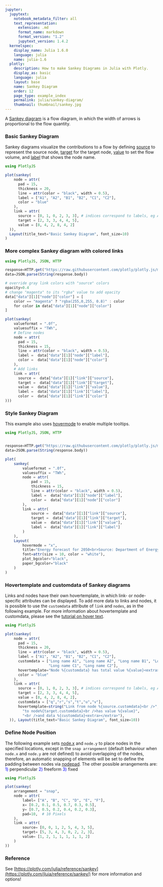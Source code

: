 ```yaml
---
jupyter:
  jupytext:
    notebook_metadata_filter: all
    text_representation:
      extension: .md
      format_name: markdown
      format_version: "1.2"
      jupytext_version: 1.4.2
  kernelspec:
    display_name: Julia 1.6.0
    language: julia
    name: julia-1.6
  plotly:
    description: How to make Sankey Diagrams in Julia with Plotly.
    display_as: basic
    language: julia
    layout: base
    name: Sankey Diagram
    order: 12
    page_type: example_index
    permalink: julia/sankey-diagram/
    thumbnail: thumbnail/sankey.jpg
---
```


A [Sankey diagram](https://en.wikipedia.org/wiki/Sankey_diagram) is a flow diagram, in which the width of arrows is proportional to the flow quantity.

### Basic Sankey Diagram

Sankey diagrams visualize the contributions to a flow by defining [source](https://plotly.com/julia/reference/sankey/#sankey-link-source) to represent the source node, [target](https://plotly.com/julia/reference/sankey/#sankey-link-target) for the target node, [value](https://plotly.com/julia/reference/sankey/#sankey-link-value) to set the flow volume, and [label](https://plotly.com/julia/reference/sankey/#sankey-node-label) that shows the node name.

```julia
using PlotlyJS

plot(sankey(
    node = attr(
      pad = 15,
      thickness = 20,
      line = attr(color = "black", width = 0.5),
      label = ["A1", "A2", "B1", "B2", "C1", "C2"],
      color = "blue"
    ),
    link = attr(
      source = [0, 1, 0, 2, 3, 3], # indices correspond to labels, eg A1, A2, A1, B1, ...
      target = [2, 3, 3, 4, 4, 5],
      value = [8, 4, 2, 8, 4, 2]
  )),
  Layout(title_text="Basic Sankey Diagram", font_size=10)
)

```

### More complex Sankey diagram with colored links

```julia
using PlotlyJS, JSON, HTTP

response=HTTP.get("https://raw.githubusercontent.com/plotly/plotly.js/master/test/image/mocks/sankey_energy.json")
data=JSON.parse(String(response.body))

# override gray link colors with "source" colors
opacity=0.4
# change "magenta" to its "rgba" value to add opacity
data["data"][1]["node"]["color"] = [
    color == "magenta" ? "rgba(255,0,255, 0.8)" : color
    for color in data["data"][1]["node"]["color"]
]

plot(sankey(
    valueformat = ".0f",
    valuesuffix = "TWh",
    # Define nodes
    node = attr(
      pad = 15,
      thickness = 15,
      line = attr(color = "black", width = 0.5),
      label =  data["data"][1]["node"]["label"],
      color =  data["data"][1]["node"]["color"]
    ),
    # Add links
    link = attr(
      source =  data["data"][1]["link"]["source"],
      target =  data["data"][1]["link"]["target"],
      value =  data["data"][1]["link"]["value"],
      label =  data["data"][1]["link"]["label"],
      color =  data["data"][1]["link"]["color"]
)))
```

### Style Sankey Diagram

This example also uses [hovermode](https://plotly.com/julia/reference/layout/#layout-hovermode) to enable multiple tooltips.

```julia
using PlotlyJS, JSON, HTTP


response=HTTP.get("https://raw.githubusercontent.com/plotly/plotly.js/master/test/image/mocks/sankey_energy.json")
data=JSON.parse(String(response.body))

plot(
    sankey(
        valueformat = ".0f",
        valuesuffix = "TWh",
        node = attr(
            pad = 15,
            thickness = 15,
            line = attr(color = "black", width = 0.5),
            label =  data["data"][1]["node"]["label"],
            color =  data["data"][1]["node"]["color"]
        ),
        link = attr(
            source =  data["data"][1]["link"]["source"],
            target =  data["data"][1]["link"]["target"],
            value =  data["data"][1]["link"]["value"],
            label =  data["data"][1]["link"]["label"]
        )
    ),
    Layout(
        hovermode = "x",
        title="Energy forecast for 2050<br>Source: Department of Energy & Climate Change, Tom Counsell via <a href='https://bost.ocks.org/mike/sankey/'>Mike Bostock</a>",
        font=attr(size = 10, color = "white"),
        plot_bgcolor="black",
        paper_bgcolor="black"
    )
)

```

### Hovertemplate and customdata of Sankey diagrams

Links and nodes have their own hovertemplate, in which link- or node-specific attributes can be displayed. To add more data to links and nodes, it is possible to use the `customdata` attribute of `link` and `nodes`, as in the following example. For more information about hovertemplate and customdata, please see the [tutorial on hover text](/julia/hover-text-and-formatting/).

```julia
using PlotlyJS

plot(sankey(
    node = attr(
      pad = 15,
      thickness = 20,
      line = attr(color = "black", width = 0.5),
      label = ["A1", "A2", "B1", "B2", "C1", "C2"],
      customdata = ["Long name A1", "Long name A2", "Long name B1", "Long name B2",
                    "Long name C1", "Long name C2"],
      hovertemplate="Node %{customdata} has total value %{value}<extra></extra>",
      color = "blue"
    ),
    link = attr(
      source = [0, 1, 0, 2, 3, 3], # indices correspond to labels, eg A1, A2, A2, B1, ...
      target = [2, 3, 3, 4, 4, 5],
      value = [8, 4, 2, 8, 4, 2],
      customdata = ["q","r","s","t","u","v"],
      hovertemplate=string("Link from node %{source.customdata}<br />",
        "to node%{target.customdata}<br />has value %{value}",
        "<br />and data %{customdata}<extra></extra>"),
  )), Layout(title_text="Basic Sankey Diagram", font_size=10))
```

### Define Node Position

The following example sets [node.x](https://plotly.com/julia/reference/sankey/#sankey-node-x) and `node.y` to place nodes in the specified locations, except in the `snap arrangement` (default behaviour when `node.x` and `node.y` are not defined) to avoid overlapping of the nodes, therefore, an automatic snapping of elements will be set to define the padding between nodes via [nodepad](https://plotly.com/julia/reference/sankey/#sankey-node-pad). The other possible arrangements are:<font color='blue'> 1)</font> perpendicular <font color='blue'>2)</font> freeform <font color='blue'>3)</font> fixed

```julia
using PlotlyJS

plot(sankey(
    arrangement = "snap",
    node = attr(
        label= ["A", "B", "C", "D", "E", "F"],
        x= [0.2, 0.1, 0.5, 0.7, 0.3, 0.5],
        y= [0.7, 0.5, 0.2, 0.4, 0.2, 0.3],
        pad=10,  # 10 Pixels
    ),
    link = attr(
        source= [0, 0, 1, 2, 5, 4, 3, 5],
        target= [5, 3, 4, 3, 0, 2, 2, 3],
        value= [1, 2, 1, 1, 1, 1, 1, 2]
    )
))

```

### Reference

See [https://plotly.com/julia/reference/sankey](https://plotly.com/jluia/reference/sankey/) for more information and options!
